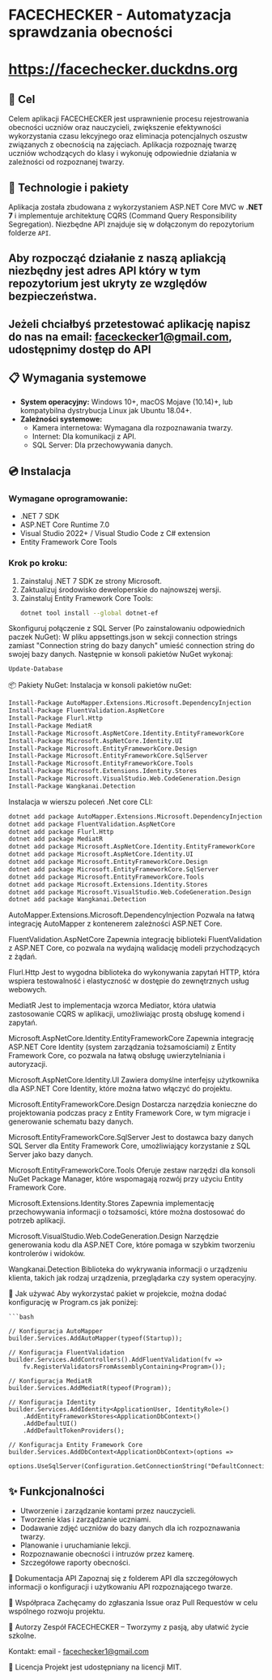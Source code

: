 # FACECHECKER - Automatyzacja sprawdzania obecności
# https://facechecker.duckdns.org

## 🎯 Cel

Celem aplikacji FACECHECKER jest usprawnienie procesu rejestrowania obecności uczniów oraz nauczycieli, zwiększenie efektywności wykorzystania czasu lekcyjnego oraz eliminacja potencjalnych oszustw związanych z obecnością na zajęciach. Aplikacja rozpoznaję twarzę uczniów wchodzących do klasy i wykonuję odpowiednie działania w zależności od rozpoznanej twarzy.

## 🔨 Technologie i pakiety

Aplikacja została zbudowana z wykorzystaniem ASP.NET Core MVC w **.NET 7** i implementuje architekturę CQRS (Command Query Responsibility Segregation). Niezbędne API znajduje się w dołączonym do repozytorium folderze `API`.

## Aby rozpocząć działanie z naszą apliakcją niezbędny jest adres API który w tym repozytorium jest ukryty ze względów bezpieczeństwa.
## Jeżeli chciałbyś przetestować aplikację napisz do nas na email: faceckecker1@gmail.com, udostępnimy dostęp do API

## 📋 Wymagania systemowe

- **System operacyjny:** Windows 10+, macOS Mojave (10.14)+, lub kompatybilna dystrybucja Linux jak Ubuntu 18.04+.
- **Zależności systemowe:**
  - Kamera internetowa: Wymagana dla rozpoznawania twarzy.
  - Internet: Dla komunikacji z API.
  - SQL Server: Dla przechowywania danych.

## 💿 Instalacja


### Wymagane oprogramowanie:

- .NET 7 SDK
- ASP.NET Core Runtime 7.0
- Visual Studio 2022+ / Visual Studio Code z C# extension
- Entity Framework Core Tools

### Krok po kroku:

1. Zainstaluj .NET 7 SDK ze strony Microsoft.
2. Zaktualizuj środowisko deweloperskie do najnowszej wersji.
3. Zainstaluj Entity Framework Core Tools:
   ```bash
   dotnet tool install --global dotnet-ef
Skonfiguruj połączenie z SQL Server (Po zainstalowaniu odpowiednich paczek NuGet): 
W pliku appsettings.json w sekcji connection strings zamiast "Connection string do bazy danych" umieść connection string do swojej bazy danych.
Następnie w konsoli pakietów NuGet wykonaj: 
  ```bash
  Update-Database
  ```
📦 Pakiety NuGet:
  Instalacja w konsoli pakietów nuGet:
   ```bash
  Install-Package AutoMapper.Extensions.Microsoft.DependencyInjection
  Install-Package FluentValidation.AspNetCore
  Install-Package Flurl.Http
  Install-Package MediatR
  Install-Package Microsoft.AspNetCore.Identity.EntityFrameworkCore
  Install-Package Microsoft.AspNetCore.Identity.UI
  Install-Package Microsoft.EntityFrameworkCore.Design
  Install-Package Microsoft.EntityFrameworkCore.SqlServer
  Install-Package Microsoft.EntityFrameworkCore.Tools
  Install-Package Microsoft.Extensions.Identity.Stores
  Install-Package Microsoft.VisualStudio.Web.CodeGeneration.Design
  Install-Package Wangkanai.Detection
 ```
  Instalacja w wierszu poleceń .Net core CLI:
   ```bash
  dotnet add package AutoMapper.Extensions.Microsoft.DependencyInjection
  dotnet add package FluentValidation.AspNetCore
  dotnet add package Flurl.Http
  dotnet add package MediatR
  dotnet add package Microsoft.AspNetCore.Identity.EntityFrameworkCore
  dotnet add package Microsoft.AspNetCore.Identity.UI
  dotnet add package Microsoft.EntityFrameworkCore.Design
  dotnet add package Microsoft.EntityFrameworkCore.SqlServer
  dotnet add package Microsoft.EntityFrameworkCore.Tools
  dotnet add package Microsoft.Extensions.Identity.Stores
  dotnet add package Microsoft.VisualStudio.Web.CodeGeneration.Design
  dotnet add package Wangkanai.Detection
 ```

AutoMapper.Extensions.Microsoft.DependencyInjection
Pozwala na łatwą integrację AutoMapper z kontenerem zależności ASP.NET Core.

FluentValidation.AspNetCore
Zapewnia integrację biblioteki FluentValidation z ASP.NET Core, co pozwala na wydajną walidację modeli przychodzących z żądań.

Flurl.Http
Jest to wygodna biblioteka do wykonywania zapytań HTTP, która wspiera testowalność i elastyczność w dostępie do zewnętrznych usług webowych.

MediatR
Jest to implementacja wzorca Mediator, która ułatwia zastosowanie CQRS w aplikacji, umożliwiając prostą obsługę komend i zapytań.

Microsoft.AspNetCore.Identity.EntityFrameworkCore
Zapewnia integrację ASP.NET Core Identity (system zarządzania tożsamościami) z Entity Framework Core, co pozwala na łatwą obsługę uwierzytelniania i autoryzacji.

Microsoft.AspNetCore.Identity.UI
Zawiera domyślne interfejsy użytkownika dla ASP.NET Core Identity, które można łatwo włączyć do projektu.

Microsoft.EntityFrameworkCore.Design
Dostarcza narzędzia konieczne do projektowania podczas pracy z Entity Framework Core, w tym migracje i generowanie schematu bazy danych.

Microsoft.EntityFrameworkCore.SqlServer
Jest to dostawca bazy danych SQL Server dla Entity Framework Core, umożliwiający korzystanie z SQL Server jako bazy danych.

Microsoft.EntityFrameworkCore.Tools
Oferuje zestaw narzędzi dla konsoli NuGet Package Manager, które wspomagają rozwój przy użyciu Entity Framework Core.

Microsoft.Extensions.Identity.Stores
Zapewnia implementację przechowywania informacji o tożsamości, które można dostosować do potrzeb aplikacji.

Microsoft.VisualStudio.Web.CodeGeneration.Design
Narzędzie generowania kodu dla ASP.NET Core, które pomaga w szybkim tworzeniu kontrolerów i widoków.

Wangkanai.Detection
Biblioteka do wykrywania informacji o urządzeniu klienta, takich jak rodzaj urządzenia, przeglądarka czy system operacyjny.

🚀 Jak używać
Aby wykorzystać pakiet w projekcie, można dodać konfigurację w Program.cs jak poniżej:

    ```bash

    // Konfiguracja AutoMapper
    builder.Services.AddAutoMapper(typeof(Startup));
    
    // Konfiguracja FluentValidation
    builder.Services.AddControllers().AddFluentValidation(fv => 
        fv.RegisterValidatorsFromAssemblyContaining<Program>());
    
    // Konfiguracja MediatR
    builder.Services.AddMediatR(typeof(Program));
    
    // Konfiguracja Identity
    builder.Services.AddIdentity<ApplicationUser, IdentityRole>()
        .AddEntityFrameworkStores<ApplicationDbContext>()
        .AddDefaultUI()
        .AddDefaultTokenProviders();
    
    // Konfiguracja Entity Framework Core
    builder.Services.AddDbContext<ApplicationDbContext>(options =>
        options.UseSqlServer(Configuration.GetConnectionString("DefaultConnection")));

## ✨ Funkcjonalności
- Utworzenie i zarządzanie kontami przez nauczycieli.
- Tworzenie klas i zarządzanie uczniami.
- Dodawanie zdjęć uczniów do bazy danych dla ich rozpoznawania twarzy.
- Planowanie i uruchamianie lekcji.
- Rozpoznawanie obecności i intruzów przez kamerę.
- Szczegółowe raporty obecności.

📖 Dokumentacja API
Zapoznaj się z folderem API dla szczegółowych informacji o konfiguracji i użytkowaniu API rozpoznającego twarze.

🙌 Współpraca
Zachęcamy do zgłaszania Issue oraz Pull Requestów w celu wspólnego rozwoju projektu.

👤 Autorzy
Zespół FACECHECKER – Tworzymy z pasją, aby ułatwić życie szkolne.

Kontakt: 
email - facechecker1@gmail.com

📄 Licencja
Projekt jest udostępniany na licencji MIT.
